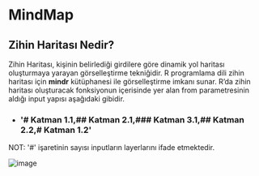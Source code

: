 # MindMap
## Zihin Haritası Nedir?
Zihin Haritası, kişinin belirlediği girdilere göre dinamik yol haritası oluşturmaya yarayan görselleştirme tekniğidir. R programlama dili zihin haritası için **mindr** kütüphanesi ile görselleştirme imkanı sunar. R’da zihin haritası oluşturacak fonksiyonun 
içerisinde yer alan from parametresinin aldığı input yapısı aşağıdaki gibidir.
  * ### '# Katman 1.1,## Katman 2.1,### Katman 3.1,## Katman 2.2,# Katman 1.2'
 NOT: '#' işaretinin sayısı inputların layerlarını ifade etmektedir. 

![image](https://user-images.githubusercontent.com/61660262/141678841-ed475b84-c5ef-43f1-8aa7-541d2ef414c2.png)

